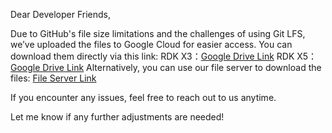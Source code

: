Dear Developer Friends,

Due to GitHub's file size limitations and the challenges of using Git LFS, we’ve uploaded the files to Google Cloud for easier access. You can download them directly via this link:
RDK X3：[Google Drive Link](https://drive.google.com/drive/folders/1JEtCno5KZ9Na7ZxIWVqvm-LK78KLsJeO?usp=sharing)
RDK X5：[Google Drive Link](https://drive.google.com/file/d/1qyLpr1YnTD9v2_nzVE-E8beduR3nQb71/view)
Alternatively, you can use our file server to download the files:
[File Server Link](https://archive.d-robotics.cc/downloads/os_images/)

If you encounter any issues, feel free to reach out to us anytime.

Let me know if any further adjustments are needed!
